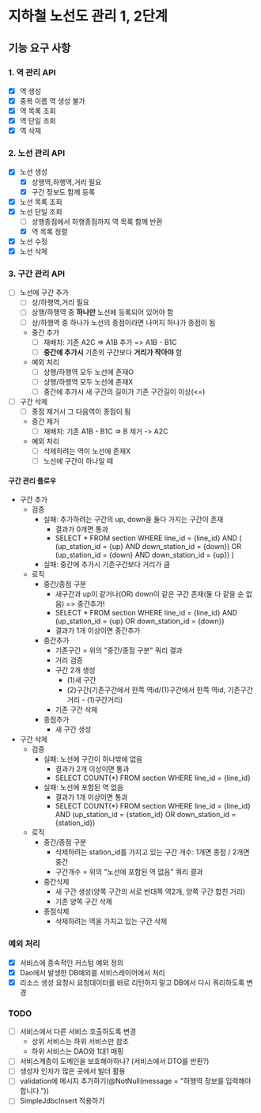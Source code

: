 # 지하철 노선도 관리 1, 2단계

## 기능 요구 사항

### 1. 역 관리 API

- [x] 역 생성
- [x] 중복 이름 역 생성 불가
- [x] 역 목록 조회
- [x] 역 단일 조회
- [x] 역 삭제

### 2. 노선 관리 API

- [x] 노선 생성
    - [x] 상행역,하행역,거리 필요
    - [x] 구간 정보도 함께 등록
- [x] 노선 목록 조회
- [x] 노선 단일 조회
    - [ ] 상행종점에서 하행종점까지 역 목록 함께 반환
    - [x] 역 목록 정렬
- [x] 노선 수정
- [x] 노선 삭제

### 3. 구간 관리 API

- [ ] 노선에 구간 추가
    - [ ] 상/하행역,거리 필요
    - [ ] 상행/하행역 중 **하나만** 노선에 등록되어 있어야 함
    - [ ] 상/하행역 중 하나가 노선의 종점이라면 나머지 하나가 종점이 됨
    - 중간 추가
        - [ ] 재배치: 기존 A2C => A1B 추가 => A1B - B1C
        - [ ] **중간에 추가시** 기존의 구간보다 **거리가 작아야** 함
    - 예외 처리
        - [ ] 상행/하행역 모두 노선에 존재O
        - [ ] 상행/하행역 모두 노선에 존재X
        - [ ] 중간에 추가시 새 구간의 길이가 기존 구간길이 이상(<=)
- [ ] 구간 삭제
    - [ ] 종점 제거시 그 다음역이 종점이 됨
    - 중간 제거
        - [ ] 재배치: 기존 A1B - B1C => B 제거 -> A2C
    - 예외 처리
        - [ ] 삭제하려는 역이 노선에 존재X
        - [ ] 노선에 구간이 하나일 때

#### 구간 관리 플로우
- 구간 추가
    - 검증
        - 실패: 추가하려는 구간의 up, down을 둘다 가지는 구간이 존재
            - 결과가 0개면 통과
            - SELECT * FROM section
              WHERE
              line_id = {line_id}
              AND
              (
              (up_station_id = {up} AND down_station_id = {down}) 
              OR 
              (up_station_id = {down} AND down_station_id = {up})
              )
        - 실패: 중간에 추가시 기존구간보다 거리가 큼
    - 로직
        - 중간/종점 구분
            - 새구간과 up이 같거나(OR) down이 같은 구간 존재(둘 다 같을 순 없음) => 중간추가!
            - SELECT * FROM section
            WHERE
            line_id = {line_id}
            AND
            (up_station_id = {up} OR down_station_id = {down})
            - 결과가 1개 이상이면 중간추가
        - 중간추가
            - 기존구간 = 위의 "중간/종점 구분" 쿼리 결과
            - 거리 검증
            - 구간 2개 생성
                - (1)새 구간
                - (2)구간(기존구간에서 한쪽 역id/(1)구간에서 한쪽 역id, 기존구간거리 - (1)구간거리)
            - 기존 구간 삭제
        - 종점추가
            - 새 구간 생성
- 구간 삭제
    - 검증
        - 실패: 노선에 구간이 하나밖에 없음
            - 결과가 2개 이상이면 통과
            - SELECT COUNT(*) FROM section
              WHERE
              line_id = {line_id}
        - 실패: 노선에 포함된 역 없음
          - 결과가 1개 이상이면 통과
          - SELECT COUNT(*) FROM section 
            WHERE 
            line_id = {line_id} 
            AND
            (up_station_id = {station_id} OR down_station_id = {station_id})
    - 로직
        - 중간/종점 구분
            - 삭제하려는 station_id를 가지고 있는 구간 개수: 1개면 종점 / 2개면 중간
            - 구간개수 = 위의 "노선에 포함된 역 없음" 쿼리 결과
        - 중간삭제
            - 새 구간 생성(양쪽 구간의 서로 반대쪽 역2개, 양쪽 구간 합친 거리)
            - 기존 양쪽 구간 삭제
        - 종점삭제
            - 삭제하려는 역을 가지고 있는 구간 삭제

### 예외 처리
- [x] 서비스에 종속적인 커스텀 예외 정의
- [x] Dao에서 발생한 DB예외를 서비스레이어에서 처리
- [x] 리소스 생성 요청시 요청데이터를 바로 리턴하지 말고 DB에서 다시 쿼리하도록 변경

### TODO
- [ ] 서비스에서 다른 서비스 호출하도록 변경
    - 상위 서비스는 하위 서비스만 참조
    - 하위 서비스는 DAO와 1대1 매핑
- [ ] 서비스계층이 도메인을 보호해야하나? (서비스에서 DTO를 반환?)
- [ ] 생성자 인자가 많은 곳에서 빌더 활용
- [ ] validation에 메시지 추가하기(@NotNull(message = "하행역 정보를 입력해야합니다."))
- [ ] SimpleJdbcInsert 적용하기